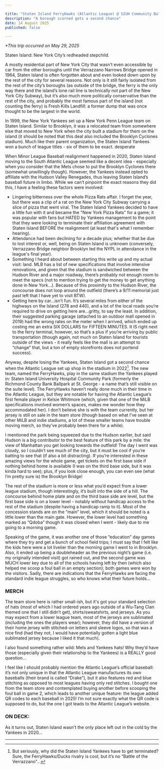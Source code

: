 ```yaml
---

title: "Staten Island FerryHawks (Atlantic League) @ SIUH Community Ballpark"
description: "A borough scorned gets a second chance"
date: 14 August 2025
published: false

---
```


*\*This trip occurred on May 29, 2025*

Staten Island: New York City’s redheaded stepchild.

A mostly residential part of New York City that wasn’t even accessible by car from the other boroughs until the Verrazzano Narrows Bridge opened in 1964, Staten Island is often forgotten about and even looked down upon by the rest of the city for several reasons. Not only is it still fairly isolated from the rest of the city’s boroughs (as outside of the bridge, the ferry is the only way there and the island’s lone rail line is technically not part of the New York City Subway), but it’s also much more politically conservative than the rest of the city, and probably the most famous part of the island (not counting the ferry) is Fresh Kills Landfill: a former dump that was once thought to be the largest in the world. 

In 1999, the New York Yankees set up a New York Penn League team on Staten Island. Similar to Brooklyn, it was a relocated team from somewhere else that moved to New York when the city built a stadium for them on the island (it should be noted that this deal also included the Brooklyn Cyclones stadium). Much like their parent organization, the Staten Island Yankees won a bunch of league titles - six of them to be exact. desperate 

When Minor League Baseball realignment happened in 2020, Staten Island moving to the South Atlantic League seemed like a decent idea - especially when you consider that the Mets chose to put the Brooklyn Cyclones there (somewhat unwillingly though). However, the Yankees instead opted to affiliate with the Hudson Valley Renegades, thus leaving Staten Island’s baseball future in limbo. While we can’t pinpoint the exact reasons they did this, I have a feeling these factors were involved:

- Lingering bitterness over the whole Pizza Rats affair. I forget the year, but there was a clip of a rat on the New York City Subway carrying a slice of pizza that went viral. The Staten Island Yankees decided to have a little fun with it and became the "New York Pizza Rats" for a game; it was popular with fans but HATED by Yankees management to the point that they were looking to terminate their affiliation agreement with Staten Island BEFORE the realignment (at least that's what I remember hearing).
- Attendance had been declining for a decade plus; whether that be due to lost interest or, well, being on Staten Island is unknown (conversely, Verrazzano Bridge neighbor Brooklyn led the NYPL in attendance in the league's final year).
- Something I heard about between starting this write up and my actual visit: land. MLB has a list of new specifications that involve intensive renovations, and given that the stadium is sandwiched between the Hudson River and a major roadway, there’s probably not enough room to meet the specs (not to mention trying to get the money to get anything done in New York…). Because of this proximity to the Hudson River, the concourse does not loop around the outfield (there’s a 9/11 memorial just past left that I have yet to visit BTW).
- Getting here by car…isn’t fun. It’s several miles from either of the highways on the Island (278 and 440), and a lot of the local roads you’re required to drive on getting here are…gritty, to say the least. In addition, their suggested parking garage (attached to an outdoor mall opened in 2019) had the wrong rates on the meter when I arrived, which ended up costing me an extra SIX DOLLARS for FIFTEEN MINUTES. It IS right next to the ferry terminal, however, so that’s a plus if you’re arriving by public transportation (though again, not much on Staten Island for tourists outside of the views - it really feels like the mall is an attempt to “change” that, but a ton of empty storefronts does not portend success).

Anyway, despite losing the Yankees, Staten Island got a second chance when the Atlantic League set up shop in the stadium in 2022[^1]. The new team, named the FerryHawks, play in the same stadium the Yankees played in: Staten Island University Hospital Community Park (formerly the Richmond County Bank Ballpark at St. George - a name that’s still visible on the suite level). The FerryHawks haven’t really done much in their time in the Atlantic League, but they are notable for having the Atlantic League’s first female player in Kelsie Whitmore (which, given that one of the MiLB specifications involved women’s spaces, makes me wonder how they accommodated her). I don’t believe she is with the team currently, but her jersey is still on sale in the team store (though based on what I’ve seen at other MiLB and indie stadiums, a lot of these smaller teams have trouble moving merch, so they’ve probably been there for a while). 

I mentioned the park being squeezed due to the Hudson earlier, but said Hudson is a big contributor to the best feature of this park by a mile: the view of Manhattan you get looking towards the outfield! The day I went was cloudy, so I couldn’t see much of the city, but it must be cool if you’re batting to see that (if also a bit distracting). If you’re interested in these amazing views for the whole game, get tickets on the first base side if nothing behind home is available (I was on the third base side, but it was kinda hard to see); plus, if you look close enough, you can even see (what I’m pretty sure is) the Brooklyn Bridge!

The rest of the stadium is more or less what you’d expect from a lower league stadium, though interestingly, it’s built into the side of a hill. The concourse behind home plate and on the third base side are level, but the first base side is on a lower level - notably without handicap access to the rest of the stadium (despite having a handicap ramp to it). Most of the concession stands are on the “main” level, which it should be noted is a little lower than the main gate. However, the lower level had something marked as “Qdoba” though it was closed when I went - likely due to me going to a morning game.

Speaking of the game, it was another one of those “education” day games where they try and get a bunch of school field trips; I must say that I felt like the kids here were a lot livelier than the morning game I went to in Brooklyn. Also, it ended up being a doubleheader as the previous night’s game (i.e. my originally intended visit) got rained out, and the second game was MUCH lower key due to all of the schools having left by then (which also helped me scoop a foul ball in an empty section); both games were won by the visitors. Sadly, there are indications that the FerryHawks are facing the standard indie league struggles, so who knows what their future holds…

### MERCH
The team store here is rather small-ish, but it's got your standard selection of hats (most of which I had ordered years ago outside of a Wu-Tang Clan themed one that I still didn’t get), shirts/sweatshirts, and jerseys. As you may expect from a lower league team, most of the jerseys are sublimated (including the ones the players wear); however, they did have a version of their home jersey with stitched-on letters and sleeve logos, so that was a nice find (had they not, I would have potentially gotten a light blue sublimated jersey because I liked it that much).

I also found something rather wild: Mets and Yankees hats! Why they’d have those (especially given their relationship to the Yankees) is a REALLY good question…

I feel like I should probably mention the Atlantic League’s official baseball: it’s not only unique in that the Atlantic League manufactures its own baseballs (their brand is called “Drake”), but it also features red and blue stitching as opposed to most leagues having only red stitches. I bought one from the team store and contemplated buying another before scooping the foul ball in game 2, which leads to another unique feature: the league added QR codes to each baseball in 2025! I’m not sure exactly what the QR code is supposed to do, but the one I got leads to the Atlantic League’s website.

### ON DECK:
As it turns out, Staten Island wasn't the only place left out in the cold by the Yankees in 2020...

___
[^1]:But seriously, why did the Staten Island Yankees have to get terminated? Sure, the FerryHawks/Ducks rivalry is cool, but it’s no “Battle of the Verrazzano”…